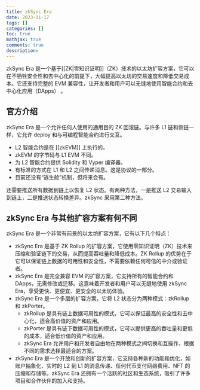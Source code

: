 ```yaml
---
title: zkSync Era
date: 2023-11-17
tags: []
categories: []
toc: true
mathjax: true
comments: true
description: 
---
```

zkSync Era 是一个基于[[ZK|零知识证明]]（ZK）技术的以太坊扩容方案，它可以在不牺牲安全性和去中心化的前提下，大幅提高以太坊的交易速度和降低交易成本。它还支持完整的 EVM 兼容性，让开发者和用户可以无缝地使用智能合约和去中心化应用（DApps） 。

## 官方介绍

zkSync Era 是一个允许任何人使用的通用目的 ZK 回滚链。与许多 L1 链和侧链一样，它允许 deploy 和与可编程智能合约进行交互。

- L2 智能合约是在 [[zkEVM]] 上执行的。
- zkEVM 的字节码与 L1 EVM 不同。
- 为 L2 智能合约提供 Solidity 和 Vyper 编译器。
- 有标准的方式在 L1 和 L2 之间传递消息。这是协议的一部分。
- 目前还没有“逃生舱”机制，但将来会有。

还需要推送所有数据到链上以恢复 L2 状态。有两种方法，一是推送 L2 交易输入到链上，二是推送状态转换差异。zkSync 采用第二种方法。

## zkSync Era 与其他扩容方案有何不同

zkSync Era 是一个非常有前景的以太坊扩容方案，它有以下几个特点：

- zkSync Era 是基于 ZK Rollup 的扩容方案，它使用零知识证明（ZK）技术来压缩和验证链下的交易，从而提高吞吐量和降低成本。ZK Rollup 的优势在于它可以保证链上数据的可用性和安全性，不需要依赖任何可信的中介或验证者。
- zkSync Era 是完全兼容 EVM 的扩容方案，它支持所有的智能合约和 DApps，无需修改或迁移。这意味着开发者和用户可以无缝地使用 zkSync Era，享受更快、更便宜、更安全的以太坊体验。
- zkSync Era 是一个多层的扩容方案，它将 L2 状态分为两种模式：zkRollup 和 zkPorter。
  - zkRollup 是具有链上数据可用性的模式，它可以保证最高的安全性和去中心化，适合高价值的资产和应用。
  - zkPorter 是具有链下数据可用性的模式，它可以提供更高的吞吐量和更低的成本，适合低价值的资产和应用。
  - zkSync Era 允许用户和开发者自由地在两种模式之间切换和互操作，根据不同的需求选择最适合的方案。
- zkSync Era 是一个开放和创新的扩容方案，它支持各种新的功能和优化，如账户抽象化、实时的 L2 到 L1 的消息传递、任何代币支付网络费用、NFT 的压缩和存储等。zkSync Era 还拥有一个活跃的社区和生态系统，吸引了许多项目和合作伙伴的加入和支持。
